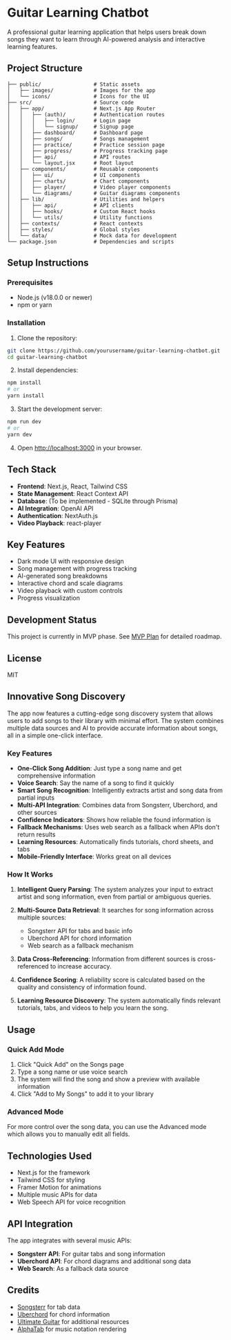 # Guitar Learning Chatbot

A professional guitar learning application that helps users break down songs they want to learn through AI-powered analysis and interactive learning features.

## Project Structure

```
├── public/                 # Static assets
│   ├── images/             # Images for the app
│   └── icons/              # Icons for the UI
├── src/                    # Source code
│   ├── app/                # Next.js App Router
│   │   ├── (auth)/         # Authentication routes
│   │   │   ├── login/      # Login page
│   │   │   └── signup/     # Signup page
│   │   ├── dashboard/      # Dashboard page
│   │   ├── songs/          # Songs management
│   │   ├── practice/       # Practice session page
│   │   ├── progress/       # Progress tracking page
│   │   ├── api/            # API routes
│   │   └── layout.jsx      # Root layout
│   ├── components/         # Reusable components
│   │   ├── ui/             # UI components
│   │   ├── charts/         # Chart components
│   │   ├── player/         # Video player components
│   │   └── diagrams/       # Guitar diagrams components
│   ├── lib/                # Utilities and helpers
│   │   ├── api/            # API clients
│   │   ├── hooks/          # Custom React hooks
│   │   └── utils/          # Utility functions
│   ├── contexts/           # React contexts
│   ├── styles/             # Global styles
│   └── data/               # Mock data for development
└── package.json            # Dependencies and scripts
```

## Setup Instructions

### Prerequisites

- Node.js (v18.0.0 or newer)
- npm or yarn

### Installation

1. Clone the repository:
```bash
git clone https://github.com/yourusername/guitar-learning-chatbot.git
cd guitar-learning-chatbot
```

2. Install dependencies:
```bash
npm install
# or
yarn install
```

3. Start the development server:
```bash
npm run dev
# or
yarn dev
```

4. Open [http://localhost:3000](http://localhost:3000) in your browser.

## Tech Stack

- **Frontend**: Next.js, React, Tailwind CSS
- **State Management**: React Context API
- **Database**: (To be implemented - SQLite through Prisma)
- **AI Integration**: OpenAI API
- **Authentication**: NextAuth.js
- **Video Playback**: react-player

## Key Features

- Dark mode UI with responsive design
- Song management with progress tracking
- AI-generated song breakdowns
- Interactive chord and scale diagrams
- Video playback with custom controls
- Progress visualization

## Development Status

This project is currently in MVP phase. See [MVP Plan](./guitar_learning_app_mvp.md) for detailed roadmap.

## License

MIT 

## Innovative Song Discovery

The app now features a cutting-edge song discovery system that allows users to add songs to their library with minimal effort. The system combines multiple data sources and AI to provide accurate information about songs, all in a simple one-click interface.

### Key Features

- **One-Click Song Addition**: Just type a song name and get comprehensive information
- **Voice Search**: Say the name of a song to find it quickly
- **Smart Song Recognition**: Intelligently extracts artist and song data from partial inputs
- **Multi-API Integration**: Combines data from Songsterr, Uberchord, and other sources
- **Confidence Indicators**: Shows how reliable the found information is
- **Fallback Mechanisms**: Uses web search as a fallback when APIs don't return results
- **Learning Resources**: Automatically finds tutorials, chord sheets, and tabs
- **Mobile-Friendly Interface**: Works great on all devices

### How It Works

1. **Intelligent Query Parsing**: The system analyzes your input to extract artist and song information, even from partial or ambiguous queries.

2. **Multi-Source Data Retrieval**: It searches for song information across multiple sources:
   - Songsterr API for tabs and basic info
   - Uberchord API for chord information
   - Web search as a fallback mechanism

3. **Data Cross-Referencing**: Information from different sources is cross-referenced to increase accuracy.

4. **Confidence Scoring**: A reliability score is calculated based on the quality and consistency of information found.

5. **Learning Resource Discovery**: The system automatically finds relevant tutorials, tabs, and videos to help you learn the song.

## Usage

### Quick Add Mode

1. Click "Quick Add" on the Songs page
2. Type a song name or use voice search
3. The system will find the song and show a preview with available information
4. Click "Add to My Songs" to add it to your library

### Advanced Mode

For more control over the song data, you can use the Advanced mode which allows you to manually edit all fields.

## Technologies Used

- Next.js for the framework
- Tailwind CSS for styling
- Framer Motion for animations
- Multiple music APIs for data
- Web Speech API for voice recognition

## API Integration

The app integrates with several music APIs:

- **Songsterr API**: For guitar tabs and song information
- **Uberchord API**: For chord diagrams and additional song data
- **Web Search**: As a fallback data source

## Credits

- [Songsterr](https://www.songsterr.com/) for tab data
- [Uberchord](https://www.uberchord.com/) for chord information
- [Ultimate Guitar](https://www.ultimate-guitar.com/) for additional resources
- [AlphaTab](https://www.alphatab.net/) for music notation rendering 